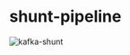 # shunt-pipeline
![kafka-shunt](https://user-images.githubusercontent.com/15663299/119252758-78483a80-bbe0-11eb-876d-2e9704ccef67.jpg)


